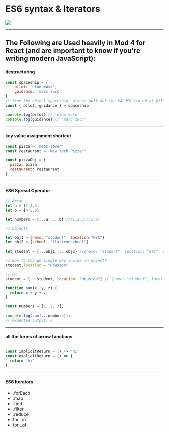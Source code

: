 # ES6 syntax & Iterators

![](https://media.giphy.com/media/13twUEuUnCrEju/giphy.gif)

---

## The Following are Used heavily in Mod 4 for React (and are important to know if you're writing modern JavaScript):

#### destructuring

```js
const spaceship = {
    pilot: 'elon musk',
    guidance: 'marc zucc'
}
/* from the object spaceship, please pull out the VALUES stored at pilot and guidance */
const { pilot, guidance } = spaceship

console.log(pilot) // 'elon musk'
console.log(guidance) // 'marc zucc'

```

---

#### key value assignment shortcut

```javascript
const pizza = 'meat-lover'
const restaurant = 'New York Pizza™️'

const pizzaObj = {
  pizza: pizza,
  restaurant: restaurant
}
```

---

#### ES6 Spread Operator

```js
// Array
let a = [1,2,3]
let b = [4,5,6]

let numbers = [...a, ...b] //[1,2,3,4,5,6]

// Objects

let obj1 = {name: "student", location:"NYC"}
let obj2 = {school: "flatironschool"}

let student = {...obj1, ...obj2} //{name: "student", location: "NYC", school: "flatironschool"}

// How to change single key inside an object?
student.location = "Houston"

// OR
student = {...student, location: "Houston"} // {name: "student", location: "Houston", school: "flatironschool"}

```

```js
function sum(x, y, z) {
  return x + y + z;
}

const numbers = [1, 2, 3];

console.log(sum(...numbers));
// expected output: 6
```
---

#### all the forms of arrow functions

```javascript

const implicitReturn = () => 'hi'
const explicitReturn = () => {
  return 'hi'
}

```

---

#### ES6 Iterators
* .forEach
* .map
* .find
* .filter
* .reduce
* for...in
* for...of
